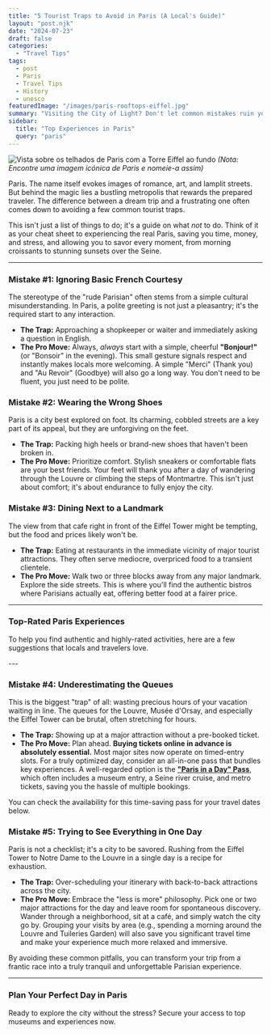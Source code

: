 ```yaml
---
title: "5 Tourist Traps to Avoid in Paris (A Local's Guide)"
layout: "post.njk"
date: "2024-07-23"
draft: false
categories:
  - "Travel Tips"
tags:
  - post
  - Paris
  - Travel Tips
  - History
  - unesco
featuredImage: "/images/paris-rooftops-eiffel.jpg"
summary: "Visiting the City of Light? Don't let common mistakes ruin your trip. From dining in the wrong places to wasting hours in queues, here are 5 essential tips for a seamless Paris experience."
sidebar:
  title: "Top Experiences in Paris"
  query: "paris"
---
```


![Vista sobre os telhados de Paris com a Torre Eiffel ao fundo](/images/paris-rooftops-eiffel.jpg)
*(Nota: Encontre uma imagem icónica de Paris e nomeie-a assim)*

Paris. The name itself evokes images of romance, art, and lamplit streets. But behind the magic lies a bustling metropolis that rewards the prepared traveler. The difference between a dream trip and a frustrating one often comes down to avoiding a few common tourist traps.

This isn't just a list of things to do; it's a guide on what *not* to do. Think of it as your cheat sheet to experiencing the real Paris, saving you time, money, and stress, and allowing you to savor every moment, from morning croissants to stunning sunsets over the Seine.

---
### **Mistake #1: Ignoring Basic French Courtesy**

The stereotype of the "rude Parisian" often stems from a simple cultural misunderstanding. In Paris, a polite greeting is not just a pleasantry; it's the required start to any interaction.

*   **The Trap:** Approaching a shopkeeper or waiter and immediately asking a question in English.
*   **The Pro Move:** Always, *always* start with a simple, cheerful **"Bonjour!"** (or "Bonsoir" in the evening). This small gesture signals respect and instantly makes locals more welcoming. A simple "Merci" (Thank you) and "Au Revoir" (Goodbye) will also go a long way. You don't need to be fluent, you just need to be polite.

### **Mistake #2: Wearing the Wrong Shoes**

Paris is a city best explored on foot. Its charming, cobbled streets are a key part of its appeal, but they are unforgiving on the feet.

*   **The Trap:** Packing high heels or brand-new shoes that haven't been broken in.
*   **The Pro Move:** Prioritize comfort. Stylish sneakers or comfortable flats are your best friends. Your feet will thank you after a day of wandering through the Louvre or climbing the steps of Montmartre. This isn't just about comfort; it's about endurance to fully enjoy the city.

### **Mistake #3: Dining Next to a Landmark**

The view from that cafe right in front of the Eiffel Tower might be tempting, but the food and prices likely won't be.

*   **The Trap:** Eating at restaurants in the immediate vicinity of major tourist attractions. They often serve mediocre, overpriced food to a transient clientele.
*   **The Pro Move:** Walk two or three blocks away from any major landmark. Explore the side streets. This is where you'll find the authentic bistros where Parisians actually eat, offering better food at a fairer price.

---
### **Top-Rated Paris Experiences**
To help you find authentic and highly-rated activities, here are a few suggestions that locals and travelers love.

<div data-gyg-widget="auto" data-gyg-partner-id="PMW7G72" data-gyg-q="paris"></div>
---

### **Mistake #4: Underestimating the Queues**

This is the biggest "trap" of all: wasting precious hours of your vacation waiting in line. The queues for the Louvre, Musée d'Orsay, and especially the Eiffel Tower can be brutal, often stretching for hours.

*   **The Trap:** Showing up at a major attraction without a pre-booked ticket.
*   **The Pro Move:** Plan ahead. **Buying tickets online in advance is absolutely essential.** Most major sites now operate on timed-entry slots. For a truly optimized day, consider an all-in-one pass that bundles key experiences. A well-regarded option is the [**"Paris in a Day" Pass**](https://www.getyourguide.com.br/paris-l16/1-dia-em-paris-1-museu-cruzeiro-bilhetes-de-metro-mapa-t47874/?partner_id=PMW7G72&cmp=share_to_earn), which often includes a museum entry, a Seine river cruise, and metro tickets, saving you the hassle of multiple bookings.

You can check the availability for this time-saving pass for your travel dates below.

<div data-gyg-href="https://widget.getyourguide.com/default/availability.frame" data-gyg-tour-id="47874" data-gyg-locale-code="en-US" data-gyg-currency="EUR" data-gyg-widget="availability" data-gyg-variant="horizontal" data-gyg-partner-id="PMW7G72"></div>

### **Mistake #5: Trying to See Everything in One Day**

Paris is not a checklist; it's a city to be savored. Rushing from the Eiffel Tower to Notre Dame to the Louvre in a single day is a recipe for exhaustion.

*   **The Trap:** Over-scheduling your itinerary with back-to-back attractions across the city.
*   **The Pro Move:** Embrace the "less is more" philosophy. Pick one or two major attractions for the day and leave room for spontaneous discovery. Wander through a neighborhood, sit at a café, and simply watch the city go by. Grouping your visits by area (e.g., spending a morning around the Louvre and Tuileries Garden) will also save you significant travel time and make your experience much more relaxed and immersive.

By avoiding these common pitfalls, you can transform your trip from a frantic race into a truly tranquil and unforgettable Parisian experience.

---
### **Plan Your Perfect Day in Paris**
Ready to explore the city without the stress? Secure your access to top museums and experiences now.

<div data-gyg-href="https://widget.getyourguide.com/default/availability.frame" data-gyg-tour-id="47874" data-gyg-locale-code="en-US" data-gyg-currency="EUR" data-gyg-widget="availability" data-gyg-variant="horizontal" data-gyg-partner-id="PMW7G72"></div>